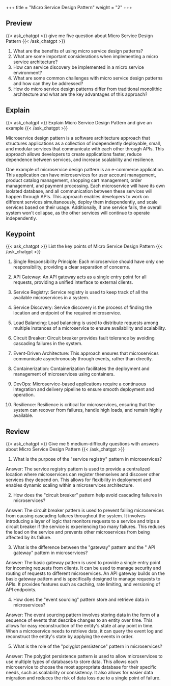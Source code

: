 +++
title = "Micro Service Design Pattern"
weight = "2"
+++
## Preview
{{< ask_chatgpt >}}
give me five question about Micro Service Design Pattern
{{< /ask_chatgpt >}}



1. What are the benefits of using micro service design patterns?
2. What are some important considerations when implementing a micro service architecture?
3. How can service discovery be implemented in a micro service environment?
4. What are some common challenges with micro service design patterns and how can they be addressed?
5. How do micro service design patterns differ from traditional monolithic architecture and what are the key advantages of this approach?   

## Explain
{{< ask_chatgpt >}}
Explain Micro Service Design Pattern and give an example
{{< /ask_chatgpt >}}



Microservice design pattern is a software architecture approach that structures applications as a collection of independently deployable, small, and modular services that communicate with each other through APIs. This approach allows developers to create applications faster, reduce dependence between services, and increase scalability and resilience.

One example of microservice design pattern is an e-commerce application. This application can have microservices for user account management, product catalog management, shopping cart management, order management, and payment processing. Each microservice will have its own isolated database, and all communication between these services will happen through APIs. This approach enables developers to work on different services simultaneously, deploy them independently, and scale services based on their usage. Additionally, if one service fails, the overall system won't collapse, as the other services will continue to operate independently.   

## Keypoint
{{< ask_chatgpt >}}
List the key points of Micro Service Design Pattern
{{< /ask_chatgpt >}}



1. Single Responsibility Principle: Each microservice should have only one responsibility, providing a clear separation of concerns.

2. API Gateway: An API gateway acts as a single entry point for all requests, providing a unified interface to external clients.

3. Service Registry: Service registry is used to keep track of all the available microservices in a system.

4. Service Discovery: Service discovery is the process of finding the location and endpoint of the required microservice.

5. Load Balancing: Load balancing is used to distribute requests among multiple instances of a microservice to ensure availability and scalability.

6. Circuit Breaker: Circuit breaker provides fault tolerance by avoiding cascading failures in the system.

7. Event-Driven Architecture: This approach ensures that microservices communicate asynchronously through events, rather than directly.

8. Containerization: Containerization facilitates the deployment and management of microservices using containers.

9. DevOps: Microservice-based applications require a continuous integration and delivery pipeline to ensure smooth deployment and operation.

10. Resilience: Resilience is critical for microservices, ensuring that the system can recover from failures, handle high loads, and remain highly available.   

## Review
{{< ask_chatgpt >}}
Give me 5 medium-difficulty questions with answers about Micro Service Design Pattern
{{< /ask_chatgpt >}}



1. What is the purpose of the "service registry" pattern in microservices? 

Answer: The service registry pattern is used to provide a centralized location where microservices can register themselves and discover other services they depend on. This allows for flexibility in deployment and enables dynamic scaling within a microservices architecture.

2. How does the "circuit breaker" pattern help avoid cascading failures in microservices? 

Answer: The circuit breaker pattern is used to prevent failing microservices from causing cascading failures throughout the system. It involves introducing a layer of logic that monitors requests to a service and trips a circuit breaker if the service is experiencing too many failures. This reduces the load on the service and prevents other microservices from being affected by its failure.

3. What is the difference between the "gateway" pattern and the " API gateway" pattern in microservices? 

Answer: The basic gateway pattern is used to provide a single entry point for incoming requests from clients. It can be used to manage security and routing of requests to different microservices. An API gateway builds on the basic gateway pattern and is specifically designed to manage requests to APIs. It provides features such as caching, rate limiting, and versioning of API endpoints.

4. How does the "event sourcing" pattern store and retrieve data in microservices? 

Answer: The event sourcing pattern involves storing data in the form of a sequence of events that describe changes to an entity over time. This allows for easy reconstruction of the entity's state at any point in time. When a microservice needs to retrieve data, it can query the event log and reconstruct the entity's state by applying the events in order.

5. What is the role of the "polyglot persistence" pattern in microservices? 

Answer: The polyglot persistence pattern is used to allow microservices to use multiple types of databases to store data. This allows each microservice to choose the most appropriate database for their specific needs, such as scalability or consistency. It also allows for easier data migration and reduces the risk of data loss due to a single point of failure.   

